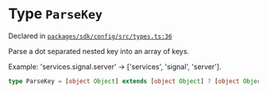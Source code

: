 # Type `ParseKey`
Declared in [`packages/sdk/config/src/types.ts:36`](https://github.com/dxos/protocols/blob/main/packages/sdk/config/src/types.ts#L36)


Parse a dot separated nested key into an array of keys.

Example: 'services.signal.server' -> ['services', 'signal', 'server'].

```ts
type ParseKey = [object Object] extends [object Object] ? [object Object] : [object Object]
```